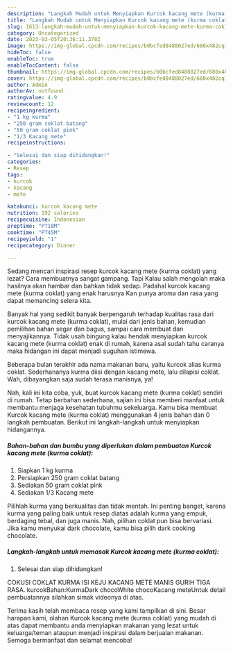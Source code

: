 ```yaml
---
description: "Langkah Mudah untuk Menyiapkan Kurcok kacang mete (kurma coklat){ yang Lezat Sekali,  Menu Buat lebaran"
title: "Langkah Mudah untuk Menyiapkan Kurcok kacang mete (kurma coklat){ yang Lezat Sekali,  Menu Buat lebaran"
slug: 1613-langkah-mudah-untuk-menyiapkan-kurcok-kacang-mete-kurma-coklat-yang-lezat-sekali-menu-buat-lebaran
category: Uncategorized
date: 2023-03-05T20:36:11.378Z
image: https://img-global.cpcdn.com/recipes/b0bcfed8488027ed/680x482cq70/kurcok-kacang-mete-kurma-coklat-foto-resep-utama.jpg
hideToc: false
enableToc: true
enableTocContent: false
thumbnail: https://img-global.cpcdn.com/recipes/b0bcfed8488027ed/680x482cq70/kurcok-kacang-mete-kurma-coklat-foto-resep-utama.jpg
cover: https://img-global.cpcdn.com/recipes/b0bcfed8488027ed/680x482cq70/kurcok-kacang-mete-kurma-coklat-foto-resep-utama.jpg
author: Admin
authorAv: notfound
ratingvalue: 4.9
reviewcount: 12
recipeingredient:
- "1 kg kurma"
- "250 gram coklat batang"
- "50 gram coklat pink"
- "1/3 Kacang mete"
recipeinstructions:

- "Selesai dan siap dihidangkan!"
categories:
- Resep
tags:
- kurcok
- kacang
- mete

katakunci: kurcok kacang mete 
nutrition: 192 calories
recipecuisine: Indonesian
preptime: "PT18M"
cooktime: "PT45M"
recipeyield: "1"
recipecategory: Dinner

---
```



Sedang mencari inspirasi resep kurcok kacang mete (kurma coklat) yang lezat? Cara membuatnya sangat gampang. Tapi Kalau salah mengolah maka hasilnya akan hambar dan bahkan tidak sedap. Padahal kurcok kacang mete (kurma coklat) yang enak harusnya Kan punya aroma dan rasa yang dapat memancing selera kita.


Banyak hal yang sedikit banyak berpengaruh terhadap kualitas rasa dari kurcok kacang mete (kurma coklat), mulai dari jenis bahan, kemudian pemilihan bahan segar dan bagus, sampai cara membuat dan menyajikannya. Tidak usah bingung kalau hendak menyiapkan kurcok kacang mete (kurma coklat) enak di rumah, karena asal sudah tahu caranya maka hidangan ini dapat menjadi suguhan istimewa.

Beberapa bulan terakhir ada nama makanan baru, yaitu kurcok alias kurma coklat. Sederhananya kurma diisi dengan kacang mete, lalu dilapisi coklat. Wah, dibayangkan saja sudah terasa manisnya, ya!


Nah, kali ini kita coba, yuk, buat kurcok kacang mete (kurma coklat) sendiri di rumah. Tetap berbahan sederhana, sajian ini bisa memberi manfaat untuk membantu menjaga kesehatan tubuhmu sekeluarga. Kamu bisa membuat Kurcok kacang mete (kurma coklat) menggunakan 4 jenis bahan dan 0 langkah pembuatan. Berikut ini langkah-langkah untuk menyiapkan hidangannya.

<!--inarticleads1-->

##### Bahan-bahan dan bumbu yang diperlukan dalam pembuatan Kurcok kacang mete (kurma coklat):

1. Siapkan 1 kg kurma
1. Persiapkan 250 gram coklat batang
1. Sediakan 50 gram coklat pink
1. Sediakan 1/3 Kacang mete


Pilihlah kurma yang berkualitas dan tidak mentah. Ini penting banget, karena kurma yang paling baik untuk resep diatas adalah kurma yang empuk, berdaging tebal, dan juga manis. Nah, pilihan coklat pun bisa bervariasi. Jika kamu menyukai dark chocolate, kamu bisa pilih dark cooking chocolate. 

<!--inarticleads2-->

##### Langkah-langkah untuk memasak Kurcok kacang mete (kurma coklat):


1. Selesai dan siap dihidangkan!

COKUSI COKLAT KURMA ISI KEJU KACANG METE MANIS GURIH TIGA RASA. kurcokBahan:KurmaDark chocoWhite chocoKacang meteUntuk detail pembuatannya silahkan simak videonya di atas. 

Terima kasih telah membaca resep yang kami tampilkan di sini. Besar harapan kami, olahan Kurcok kacang mete (kurma coklat) yang mudah di atas dapat membantu anda menyiapkan makanan yang lezat untuk keluarga/teman ataupun menjadi inspirasi dalam berjualan makanan. Semoga bermanfaat dan selamat mencoba!
